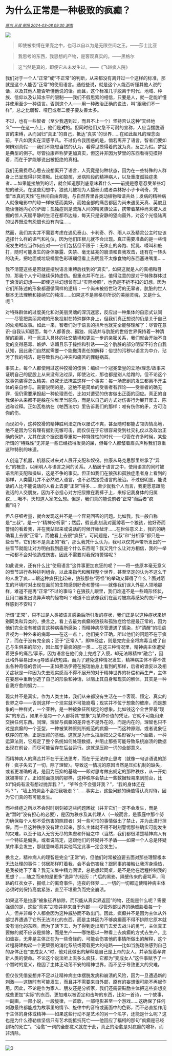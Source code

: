 # 为什么正常是一种极致的疯癫？

<sup>*[原创 三叔 倒场 2024-03-08 09:30 湖南](https://mp.weixin.qq.com/s/im90EFlq7l92OOv18ktYdA)*</sup>

![](p0-640.webp)

> 即使被束缚在果壳之中，也可以自以为是无限空间之王。——莎士比亚

> 我思考的东西，我思想的产物，是客观真实的。——黑格尔

> 这当然是真的，即便它从未发生过。——《飞越疯人院》

我们对于一个人“正常”或“不正常”的判断，从来都没有离开过一个这样的标准，那就是这个人能否”正常”的使用语言。通俗些说，就是这个人能否听懂其他人说的话，以及其他人能否听懂他说的话。而且，这个标准几乎脱离于时代、地域、种族、信仰以及认知水平的限制——我们不假思索的相信，只要是人，就一定能听懂并使用至少一种语言。否则这个人——用一种政治正确的说法，叫“跟我们不一样”，总之比弱智、哑巴或者二傻子要友善太多。

不过，也有一些智者（至少我遇到过，而且不止一个）坚持否认这种“天经地义”——在这一点上，他们是**对**的。但同时他们又急不可耐的宣称，人应当摆脱语言的束缚，从而回归“真正”的自己，抵达“真实”的世界……在如此超凡的理念面前，平凡如我实在深感平凡。不过仍令我困惑的是，倘若离开了语言，智者们要如何辨别真假——我们不能想当然的认为，看得见摸得着的就为真，反之为假。梦就是典型的例子。尽管拉康声称梦更加真实，但这并非因为梦里的东西看得见摸得着，而在于梦能够说出被拒绝的真相。

我们无需费尽心思去设想离开了语言，人究竟是何种状态，因为在一些特殊的人群身上已呈现得非常清晰。比如狼孩，发病阶段的精神病人，以及重度孤独症患者……如果能接触到的话，就会知道那到底意味着什么——前提是愿意忍受某些幻想的破灭。在这些幻想中，狼孩儿被视为人猿泰山或者森林好小子卡利奇，凭借“本真的天性”在林间自由奔跑，与自然界里各类动植物和谐共处；发病的精神病人就像电影中的琼一样敏感而美好，而她全部的痛苦都因为尚未遇见天真、英俊且能读懂她内心的萨姆；孤独症则是流落人间的精灵族公主，携带着某种尚未被人发掘的惊人天赋平静的生活在都市边缘，每天只是安静的望向窗外，对这个光怪陆离的世界既没有怨恨也没有向往……

然而，我们其实并不需要考虑在遇见泰山、卡利奇、乔、雨人以及精灵公主时应该选择什么样的语气和礼仪，因为他们压根儿就不会出现。真正需要准备的是一些情况发生时应当作何应对——它们包括但不限于：无休止的奔跑、摇晃、嚎叫和敲打，随时可能发生的身体暴露、失禁、毫无征兆的崩溃和自我攻击，还有在一转头的功夫，把地面或垃圾桶里色彩斑斓但看上去明显不太像食物的东西塞进嘴里……

我不清楚这些是否就是摆脱语言束缚后找到的“真实”，如果这就是人的真相和目的，那我个人宁可继续保持虚伪。但重点并不在此，值得注意的是对于特殊群体过于浪漫的幻想——即使这些幻想曾有过“实际参照”，也仍是不折不扣的幻想。因为它们所陈述的形象都遵循同样的逻辑：一个尚未被俗世玷污的无辜者，肮脏的世人根本无法理解和接纳它的纯洁……如果这不是黑格尔所说的美丽灵魂，又是什么呢？

对特殊群体的过度美化和对美丽灵魂的深沉迷恋，反应出一种集体的自恋式认同——尽管把美丽灵魂的形象投射在特殊群体身上，但我们真正想说的仍是关于自己的处境和故事。如此一来，智者们对于语言的排斥也就完全能够理解了：尽管在意识-自我认知层面，每个人都善良、孤独、纯洁并与肮脏的世俗世界保持着一种清醒的距离，可一旦进入具体的社交情境和更进一步的亲密关系，我们就会开始不自觉的变得恶毒、嫉妒、谄媚且乐于操控和引诱——这个肮脏的部分明显不符合自我认知，因此我们自然就需要一个能撇清责任的解释：俗世的污秽以语言为中介，玷污了我的纯洁，是导致我内心冲突和痛苦的罪魁祸首。

事实上，每个人都使用过这种狡猾的伎俩：编织一个冠冕堂皇的立场/理念/故事来证明自己的屁股上从来没有沾过屎，即使沾过，那也都是别人给蹭的。但不论这个故事包装得怎么精美，终究无法掩盖这样一个事实：每一场悲剧的发生都离不开主体的亲自参与。需要说明的是，这绝不是简单的受害者有罪论——受害者的确无罪，但仍需要承担起一种伦理责任，比如对遭受的伤害做出正面的回应。真正的自我保护从来都不是躲在沙堆里当鸵鸟，而是以自己的方式对伤害行为展开反击、陈述和诠释。正如瓦格纳在《帕西法尔》里告诉我们的那样：唯有伤你的矛，方可治你的伤。

而现如今，这种狡猾的精神胜利法之所以屡试不爽，甚至随时都能占领舆情高地，绝不是因为它有理有据到无懈可击，而仅仅在于它很容易受到社交礼仪以及政治正确的保护，尤其在这个据说要尊重每一种特殊性的时代——尽管在许多时候，某些所谓的“特殊性”无非是一些已经捂得发臭的屎，但每个人都皱着眉头声称我们尊重这种特别的味道。

人创造了机器，机器反过来对人展开支配和奴役。拉康从马克思那里继承了“异化”的概念，以阐明人与语言之间的关系。人栖居于语言之中，使用语言的同时被语言所支配和操纵，这是不争的事实。但正如我们在狼孩和孤独症患者身上看到的那样，人类婴儿并不必然进入语言，也不必然接受语言的统治。不过很明显，能说话的人比不能说话的人看上去要“正常”得多……至少就我个人而言，我更愿意跟能说话的人交朋友，因为不必担心对方把尿撒在我裤子上，来标记我身体的归属权……哦不，天知道人家怎么想。但是，我们真的能说前者“正常”而后者“疯癫”吗？

但凡仔细考量，就会发现这并不是一个容易回答的问题。比如我，我一般自称是“三叔”，是一个“精神分析家”；然后，假设此刻我对面蹲着一个狼孩，他好奇而警惕的看着我，并在我站起来或说话的时候开始龇牙……在世俗意义上，我的的确确看上去很“正常”，而他看上去很“疯狂”。可问题是，“三叔”和“分析家”都只是一些音节，它们都不是真正的“我”，那么我凭什么认为，我可以仅凭声带所发出的一些音节就能让对方明白我到底是个什么东西呢？我又凭什么让对方相信，我的一举一动都不会对他造成伤害，因此不需要对我保持警惕呢？

如此说来，还有什么比“使用语言”这件事更加疯狂的呢？——将一些原本毫无意义的音节进行各种排列组合，以此来指代和解释整个世界，甚至坚定的认为不这么干的人发了疯……跟这种疯狂比起来，狼孩那些“奇怪”的举动又算得了什么？面对陌生的环境时对出现在面前的生物感到好奇和警惕——就像我们误入外星人领地那样，难道不是再“正常”不过的事吗？在狼孩儿眼里，我们难道不是一些畸形怪状，且用口器发出诡异声响的怪物吗？难道不应该像我们在面对被病毒感染的丧尸时一样感到不安吗？

所谓“正常”，只不过是人类被语言感染后所引发的症状，我们正是以这种症状来辨别同类和异类的。换言之，看上去最为疯癫的狼孩和孤独症恰恰是最正常的，因为他们完全没有被语言这种病毒所感染；而精神病尽管遭遇了感染，却“清醒”的把语言视为一种外来的病毒——在这一点上，他们完全正确。所以他们的问题不在于疯了，而在于没有完全疯；至于“正常人”，即神经症，则是完完全全将病毒当成了自己与生俱来的部分，因此属于最疯的那一类……在这三种情况里，精神病主体遭受着更多的痛苦/享乐，因为语言在他们身上完成了入侵，却无法跟精神”融合”，因此格外容易出bug导致系统短路。而为了避免这种情况发生，精神病主体不得不做出各种奇怪的尝试——正如弗洛伊德在施瑞伯身上看到的那样，后者的谵妄以及相关症状是一种因为失去现实感而不得不展开的对于精神世界的补偿和再生产，主体在妄想中重新创造了自己的形象和神话，以阻止其自身和现实的解体，其实是一种自我疗愈的努力……

现实并不是真实。作为人类主体，我们从来都没有生活在一个客观、恒定、真实的世界之中——否则这样一个现实就不可能崩塌；现实并不位于想象的彼岸，而是想象的一种样式，一个亚种，是一种被象征所规定的想象。比如钱这个全世界最“现实”的东西，如果不是每一个人都将其“想象”为某种价值的凭证，它就不可能用来交换任何东西。同理，理智与疯癫的差异也不是外在的，而是内在的，理智也只不过是疯癫的一个亚型，一种被某种原则所规范的疯癫——而这种原则，或者说象征秩序的在场，正是压抑的基础。这就是为什么拉康把父之名形容为一个函数，一种运算法则，它规定了整个系统如何处理数据，并阻止那些可能导致系统崩溃的数据出现在前台，而尽可能留存在后台运行。这就是压抑一词的全部意义。

而精神病人的痛苦并不在于无法思考，而在于无法停止思考（就像一句谚语说的那样：疯子失去了一切，除了理智）。导致这一情况的原因当然是压抑机制的缺失，或者更准确的说，是因为压抑的基础——即对思考做出规定的那种秩序，从一开始就被排除了。正如前面提到的那样，这种秩序会禁止一些数据轻易来到前台，比如“妈妈有没有想过抛弃我？”，“爷爷会不会强奸我？”，“我的身体还在吗？”，“墙上的洞会不会把我吸走？”……事实上，这些问题的确值得认真对待，因为它们真的有可能发生。

而神经症之所以不会时时刻刻被这些问题困扰（并非它们一定不会发生，而是说“暂时”没有担心的必要），是因为秩序及其代理人（一般而言，是家庭中那个努力确保每个人都不受伤害的照顾者）对一些可怕的事情做出了禁止，并为此进行担保。而一旦这种秩序没有建立起来，那么主体就不得不时刻警惕那些确实可能发生的灾难，以至于陷入无穷无尽的焦虑和怀疑之中（当然，我们都很清楚精神病人有一个特征是偏执，或者说笃定，这跟他们的怀疑并不矛盾——如果一个人总是怀疑某件事会发生，那就意味着其实他笃定此事一定会发生）。

换言之，精神病人的理智是完全“正常”的，但他们时常被迫要去面对那些理智根本无法处理的事件：邻居那样盯着我，会不会伤害我？跟同事的接触让我浑身燥热，是我被她下了毒？我无法集中精力阅读，总是想起同桌，是不是他在远程控制我的思想？……随之而来的是更多“诡异”的经历：门后的黑影，隔壁传来的谩骂声，同路的红衣女子，报纸上的离奇事件，连夜的怪梦……一切的一切都迫使精神病主体必须时刻保持高度紧张，直至不堪重负而完全崩溃。

如果这不是拉康“被象征界排除，而只能从真实界返回”的物，还能是什么呢？需要强调的是，这些“真实”之物并非来自于外部——尽管外部世界的确威胁着每一个人，但并非每个人都会因为这种威胁而不敢出门。因此，疯癫并不是因为主体从外部世界遭遇了它所无法消化的东西，而是主体因为不够疯癫而不得不排除它原本就没有消化的东西。而为了活下去，为了得到走出房门去爱去战斗的勇气，主体真正要做的就不应该是排除，而是生产——哪怕是以一种看上去疯癫的方式去生产。比如谵妄，无非是主体正在为一些奇怪的、可能会伤害他的事情所做出的解释，这个过程将建构起一个更顽强的消化系统或荷载更大的电路——比如当施瑞伯感到自己的身体正在“变成女人”时，他对此做出的解释是自己是上帝的女人，并承担着孕育新人类的使命。不论这个说法听上去多么疯狂，它都为“变成女人”这件事赋予了一个暂时的意义，稳固了主体正动荡不安的精神世界，而不至于导致更大的灾难。

但仅仅凭借妄想并不足以让精神病主体摆脱发病和崩溃的风险，因为一旦遭遇新的刺激——这随时有可能发生，而且并不需要来自外部，原有的妄想很可能不再起作用。因此，不论是作为家人、朋友还是分析家，我们还需要鼓励主体把这些妄想变成些更加“实际“的东西，更加难以被否定和击垮的东西，比如一首诗，一个故事，一副画，一部小说，一段旋律，一首歌，一部电影甚至一个游戏……这确保了任何刺激最终都能成为故事里的情节、旋律中的音符或画面中的色彩，而不必直接作用于主体的身体或精神——如果这些行动不是艺术的另一个名字，还能是什么呢？这也是为什么德勒兹坚信只有艺术能抵抗死亡——他回应了福柯的那句”疯癫是已经到场的死亡”。“治愈”一词的全部意义就在于此，真正的治愈是对疯癫的增补，而非清除。

------------------------------

![0](../sanshu-mask-640.webp)

